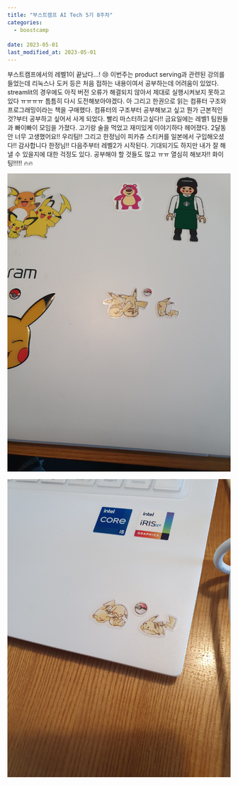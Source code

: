 ```yaml
---
title: "부스트캠프 AI Tech 5기 8주차"
categories:
  - boostcamp

date: 2023-05-01
last_modified_at: 2023-05-01
---
```


부스트캠프에서의 레벨1이 끝났다...! :cry:
이번주는 product serving과 관련된 강의를 들었는데 리눅스나 도커 등은 처음 접하는 내용이여서 공부하는데 어려움이 있었다.
streamlit의 경우에도 아직 버전 오류가 해결되지 않아서 제대로 실행시켜보지 못하고있다 ㅠㅠㅠㅠ
틈틈히 다시 도전해보아야겠다.
아 그리고 한권으로 읽는 컴퓨터 구조와 프로그래밍이라는 책을 구매했다.
컴퓨터의 구조부터 공부해보고 싶고 뭔가 근본적인 것?부터 공부하고 싶어서 사게 되었다. 빨리 마스터하고싶다!!
금요일에는 레벨1 팀원들과 빠이빠이 모임을 가졌다. 고기랑 술을 먹었고 재미있게 이야기하다 헤어졌다.
2달동안 너무 고생했어요!! 우리팀!!
그리고 한정님이 피카츄 스티커를 일본에서 구입해오셨다!! 감사합니다 한정님!!
다음주부터 레벨2가 시작된다.
기대되기도 하지만 내가 잘 해낼 수 있을지에 대한 걱정도 있다.
공부해야 할 것들도 많고 ㅠㅠ 열심히 해보자!!
화이팅!!!!! :fire::fire:

![pikachu1](../../assets/images/captured/boostcamp/pikchu1.jpg)

![pikachu2](../../assets/images/captured/boostcamp/pikachu2.jpg)
